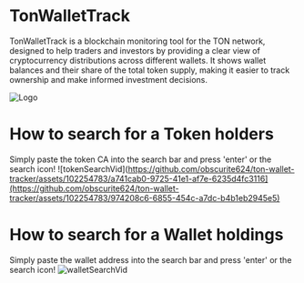 # TonWalletTrack

TonWalletTrack is a blockchain monitoring tool for the TON network, designed to help traders and investors by providing a clear view of cryptocurrency distributions across different wallets. It shows wallet balances and their share of the total token supply, making it easier to track ownership and make informed investment decisions.


![Logo](https://pintu-academy.pintukripto.com/wp-content/uploads/2023/12/Ton.png)


# How to search for a Token holders

Simply paste the token CA into the search bar and press 'enter' or the search icon!
![tokenSearchVid](https://github.com/obscurite624/ton-wallet-tracker/assets/102254783/a741cab0-9725-41e1-af7e-6235d4fc3116](https://github.com/obscurite624/ton-wallet-tracker/assets/102254783/974208c6-6855-454c-a7dc-b4b1eb2945e5)

# How to search for a Wallet holdings

Simply paste the wallet address into the search bar and press 'enter' or the search icon!
![walletSearchVid](https://github.com/obscurite624/ton-wallet-tracker/assets/102254783/baccef50-1374-4253-a007-8ee713ab4b5d)
